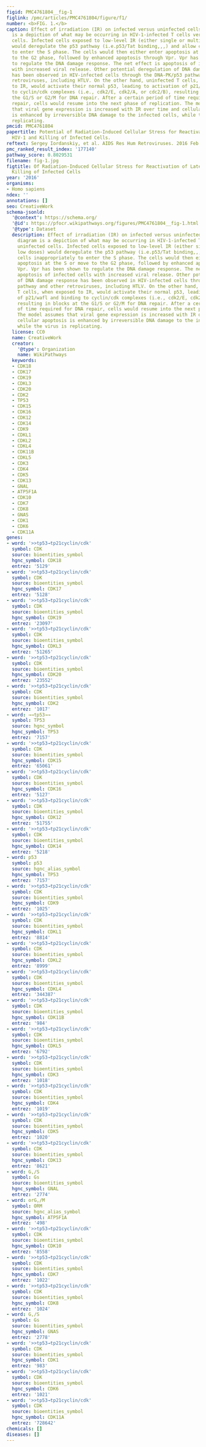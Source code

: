 ```yaml
---
figid: PMC4761804__fig-1
figlink: /pmc/articles/PMC4761804/figure/f1/
number: <b>FIG. 1.</b>
caption: Effect of irradiation (IR) on infected versus uninfected cells. The diagram
  is a depiction of what may be occurring in HIV-1-infected T cells versus uninfected
  cells. Infected cells exposed to low-level IR (either single or multiple low doses)
  would deregulate the p53 pathway (i.e.p53/Tat binding,,,) and allow cells inappropriately
  to enter the S phase. The cells would then either enter apoptosis at the S or move
  to the G2 phase, followed by enhanced apoptosis through Vpr. Vpr has been shown
  to regulate the DNA damage response. The net effect is apoptosis of infected cells
  with increased viral release. Other potential deregulation of DNA damage response
  has been observed in HIV-infected cells through the DNA-PK/p53 pathway and other
  retroviruses, including HTLV. On the other hand, uninfected T cells, when exposed
  to IR, would activate their normal p53, leading to activation of p21/wafl and binding
  to cyclin/cdk complexes (i.e., cdk2/E, cdk2/A, or cdc2/B), resulting in blocks at
  the G1/S or G2/M for DNA repair. After a certain period of time required for DNA
  repair, cells would resume into the next phase of replication. The model assumes
  that viral gene expression is increased with IR over time and cellular apoptosis
  is enhanced by irreversible DNA damage to the infected cells, while the virus is
  replicating.
pmcid: PMC4761804
papertitle: Potential of Radiation-Induced Cellular Stress for Reactivation of Latent
  HIV-1 and Killing of Infected Cells.
reftext: Sergey Iordanskiy, et al. AIDS Res Hum Retroviruses. 2016 Feb 1;32(2):120-124.
pmc_ranked_result_index: '177140'
pathway_score: 0.8029531
filename: fig-1.jpg
figtitle: Of Radiation-Induced Cellular Stress for Reactivation of Latent HIV-1 and
  Killing of Infected Cells
year: '2016'
organisms:
- Homo sapiens
ndex: ''
annotations: []
seo: CreativeWork
schema-jsonld:
  '@context': https://schema.org/
  '@id': https://pfocr.wikipathways.org/figures/PMC4761804__fig-1.html
  '@type': Dataset
  description: Effect of irradiation (IR) on infected versus uninfected cells. The
    diagram is a depiction of what may be occurring in HIV-1-infected T cells versus
    uninfected cells. Infected cells exposed to low-level IR (either single or multiple
    low doses) would deregulate the p53 pathway (i.e.p53/Tat binding,,,) and allow
    cells inappropriately to enter the S phase. The cells would then either enter
    apoptosis at the S or move to the G2 phase, followed by enhanced apoptosis through
    Vpr. Vpr has been shown to regulate the DNA damage response. The net effect is
    apoptosis of infected cells with increased viral release. Other potential deregulation
    of DNA damage response has been observed in HIV-infected cells through the DNA-PK/p53
    pathway and other retroviruses, including HTLV. On the other hand, uninfected
    T cells, when exposed to IR, would activate their normal p53, leading to activation
    of p21/wafl and binding to cyclin/cdk complexes (i.e., cdk2/E, cdk2/A, or cdc2/B),
    resulting in blocks at the G1/S or G2/M for DNA repair. After a certain period
    of time required for DNA repair, cells would resume into the next phase of replication.
    The model assumes that viral gene expression is increased with IR over time and
    cellular apoptosis is enhanced by irreversible DNA damage to the infected cells,
    while the virus is replicating.
  license: CC0
  name: CreativeWork
  creator:
    '@type': Organization
    name: WikiPathways
  keywords:
  - CDK18
  - CDK17
  - CDK19
  - CDKL3
  - CDK20
  - CDK2
  - TP53
  - CDK15
  - CDK16
  - CDK12
  - CDK14
  - CDK9
  - CDKL1
  - CDKL2
  - CDKL4
  - CDK11B
  - CDKL5
  - CDK3
  - CDK4
  - CDK5
  - CDK13
  - GNAL
  - ATP5F1A
  - CDK10
  - CDK7
  - CDK8
  - GNAS
  - CDK1
  - CDK6
  - CDK11A
genes:
- word: '>>tp53→tp21cyclin/cdk'
  symbol: CDK
  source: bioentities_symbol
  hgnc_symbol: CDK18
  entrez: '5129'
- word: '>>tp53→tp21cyclin/cdk'
  symbol: CDK
  source: bioentities_symbol
  hgnc_symbol: CDK17
  entrez: '5128'
- word: '>>tp53→tp21cyclin/cdk'
  symbol: CDK
  source: bioentities_symbol
  hgnc_symbol: CDK19
  entrez: '23097'
- word: '>>tp53→tp21cyclin/cdk'
  symbol: CDK
  source: bioentities_symbol
  hgnc_symbol: CDKL3
  entrez: '51265'
- word: '>>tp53→tp21cyclin/cdk'
  symbol: CDK
  source: bioentities_symbol
  hgnc_symbol: CDK20
  entrez: '23552'
- word: '>>tp53→tp21cyclin/cdk'
  symbol: CDK
  source: bioentities_symbol
  hgnc_symbol: CDK2
  entrez: '1017'
- word: →→tp53→→
  symbol: TP53
  source: hgnc_symbol
  hgnc_symbol: TP53
  entrez: '7157'
- word: '>>tp53→tp21cyclin/cdk'
  symbol: CDK
  source: bioentities_symbol
  hgnc_symbol: CDK15
  entrez: '65061'
- word: '>>tp53→tp21cyclin/cdk'
  symbol: CDK
  source: bioentities_symbol
  hgnc_symbol: CDK16
  entrez: '5127'
- word: '>>tp53→tp21cyclin/cdk'
  symbol: CDK
  source: bioentities_symbol
  hgnc_symbol: CDK12
  entrez: '51755'
- word: '>>tp53→tp21cyclin/cdk'
  symbol: CDK
  source: bioentities_symbol
  hgnc_symbol: CDK14
  entrez: '5218'
- word: p53
  symbol: p53
  source: hgnc_alias_symbol
  hgnc_symbol: TP53
  entrez: '7157'
- word: '>>tp53→tp21cyclin/cdk'
  symbol: CDK
  source: bioentities_symbol
  hgnc_symbol: CDK9
  entrez: '1025'
- word: '>>tp53→tp21cyclin/cdk'
  symbol: CDK
  source: bioentities_symbol
  hgnc_symbol: CDKL1
  entrez: '8814'
- word: '>>tp53→tp21cyclin/cdk'
  symbol: CDK
  source: bioentities_symbol
  hgnc_symbol: CDKL2
  entrez: '8999'
- word: '>>tp53→tp21cyclin/cdk'
  symbol: CDK
  source: bioentities_symbol
  hgnc_symbol: CDKL4
  entrez: '344387'
- word: '>>tp53→tp21cyclin/cdk'
  symbol: CDK
  source: bioentities_symbol
  hgnc_symbol: CDK11B
  entrez: '984'
- word: '>>tp53→tp21cyclin/cdk'
  symbol: CDK
  source: bioentities_symbol
  hgnc_symbol: CDKL5
  entrez: '6792'
- word: '>>tp53→tp21cyclin/cdk'
  symbol: CDK
  source: bioentities_symbol
  hgnc_symbol: CDK3
  entrez: '1018'
- word: '>>tp53→tp21cyclin/cdk'
  symbol: CDK
  source: bioentities_symbol
  hgnc_symbol: CDK4
  entrez: '1019'
- word: '>>tp53→tp21cyclin/cdk'
  symbol: CDK
  source: bioentities_symbol
  hgnc_symbol: CDK5
  entrez: '1020'
- word: '>>tp53→tp21cyclin/cdk'
  symbol: CDK
  source: bioentities_symbol
  hgnc_symbol: CDK13
  entrez: '8621'
- word: G,/S
  symbol: Gs
  source: bioentities_symbol
  hgnc_symbol: GNAL
  entrez: '2774'
- word: orG,/M
  symbol: ORM
  source: hgnc_alias_symbol
  hgnc_symbol: ATP5F1A
  entrez: '498'
- word: '>>tp53→tp21cyclin/cdk'
  symbol: CDK
  source: bioentities_symbol
  hgnc_symbol: CDK10
  entrez: '8558'
- word: '>>tp53→tp21cyclin/cdk'
  symbol: CDK
  source: bioentities_symbol
  hgnc_symbol: CDK7
  entrez: '1022'
- word: '>>tp53→tp21cyclin/cdk'
  symbol: CDK
  source: bioentities_symbol
  hgnc_symbol: CDK8
  entrez: '1024'
- word: G,/S
  symbol: Gs
  source: bioentities_symbol
  hgnc_symbol: GNAS
  entrez: '2778'
- word: '>>tp53→tp21cyclin/cdk'
  symbol: CDK
  source: bioentities_symbol
  hgnc_symbol: CDK1
  entrez: '983'
- word: '>>tp53→tp21cyclin/cdk'
  symbol: CDK
  source: bioentities_symbol
  hgnc_symbol: CDK6
  entrez: '1021'
- word: '>>tp53→tp21cyclin/cdk'
  symbol: CDK
  source: bioentities_symbol
  hgnc_symbol: CDK11A
  entrez: '728642'
chemicals: []
diseases: []
---
```

